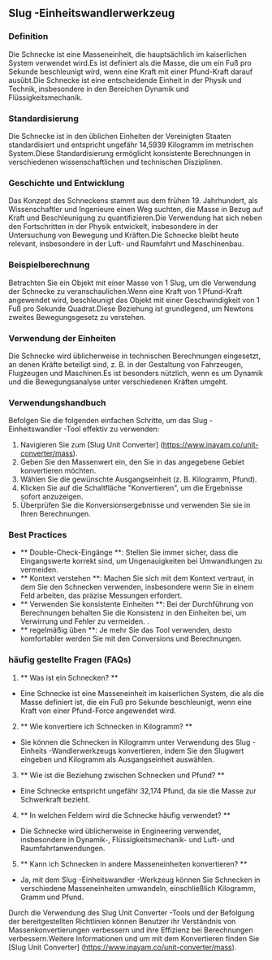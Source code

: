 ## Slug -Einheitswandlerwerkzeug

### Definition
Die Schnecke ist eine Masseneinheit, die hauptsächlich im kaiserlichen System verwendet wird.Es ist definiert als die Masse, die um ein Fuß pro Sekunde beschleunigt wird, wenn eine Kraft mit einer Pfund-Kraft darauf ausübt.Die Schnecke ist eine entscheidende Einheit in der Physik und Technik, insbesondere in den Bereichen Dynamik und Flüssigkeitsmechanik.

### Standardisierung
Die Schnecke ist in den üblichen Einheiten der Vereinigten Staaten standardisiert und entspricht ungefähr 14,5939 Kilogramm im metrischen System.Diese Standardisierung ermöglicht konsistente Berechnungen in verschiedenen wissenschaftlichen und technischen Disziplinen.

### Geschichte und Entwicklung
Das Konzept des Schneckens stammt aus dem frühen 19. Jahrhundert, als Wissenschaftler und Ingenieure einen Weg suchten, die Masse in Bezug auf Kraft und Beschleunigung zu quantifizieren.Die Verwendung hat sich neben den Fortschritten in der Physik entwickelt, insbesondere in der Untersuchung von Bewegung und Kräften.Die Schnecke bleibt heute relevant, insbesondere in der Luft- und Raumfahrt und Maschinenbau.

### Beispielberechnung
Betrachten Sie ein Objekt mit einer Masse von 1 Slug, um die Verwendung der Schnecke zu veranschaulichen.Wenn eine Kraft von 1 Pfund-Kraft angewendet wird, beschleunigt das Objekt mit einer Geschwindigkeit von 1 Fuß pro Sekunde Quadrat.Diese Beziehung ist grundlegend, um Newtons zweites Bewegungsgesetz zu verstehen.

### Verwendung der Einheiten
Die Schnecke wird üblicherweise in technischen Berechnungen eingesetzt, an denen Kräfte beteiligt sind, z. B. in der Gestaltung von Fahrzeugen, Flugzeugen und Maschinen.Es ist besonders nützlich, wenn es um Dynamik und die Bewegungsanalyse unter verschiedenen Kräften umgeht.

### Verwendungshandbuch
Befolgen Sie die folgenden einfachen Schritte, um das Slug -Einheitswandler -Tool effektiv zu verwenden:
1. Navigieren Sie zum [Slug Unit Converter] (https://www.inayam.co/unit-converter/mass).
2. Geben Sie den Massenwert ein, den Sie in das angegebene Gebiet konvertieren möchten.
3. Wählen Sie die gewünschte Ausgangseinheit (z. B. Kilogramm, Pfund).
4. Klicken Sie auf die Schaltfläche "Konvertieren", um die Ergebnisse sofort anzuzeigen.
5. Überprüfen Sie die Konversionsergebnisse und verwenden Sie sie in Ihren Berechnungen.

### Best Practices
- ** Double-Check-Eingänge **: Stellen Sie immer sicher, dass die Eingangswerte korrekt sind, um Ungenauigkeiten bei Umwandlungen zu vermeiden.
- ** Kontext verstehen **: Machen Sie sich mit dem Kontext vertraut, in dem Sie den Schnecken verwenden, insbesondere wenn Sie in einem Feld arbeiten, das präzise Messungen erfordert.
- ** Verwenden Sie konsistente Einheiten **: Bei der Durchführung von Berechnungen behalten Sie die Konsistenz in den Einheiten bei, um Verwirrung und Fehler zu vermeiden.
.
- ** regelmäßig üben **: Je mehr Sie das Tool verwenden, desto komfortabler werden Sie mit den Conversions und Berechnungen.

### häufig gestellte Fragen (FAQs)

1. ** Was ist ein Schnecken? **
- Eine Schnecke ist eine Masseneinheit im kaiserlichen System, die als die Masse definiert ist, die ein Fuß pro Sekunde beschleunigt, wenn eine Kraft von einer Pfund-Force angewendet wird.

2. ** Wie konvertiere ich Schnecken in Kilogramm? **
- Sie können die Schnecken in Kilogramm unter Verwendung des Slug -Einheits -Wandlerwerkzeugs konvertieren, indem Sie den Slugwert eingeben und Kilogramm als Ausgangseinheit auswählen.

3. ** Wie ist die Beziehung zwischen Schnecken und Pfund? **
- Eine Schnecke entspricht ungefähr 32,174 Pfund, da sie die Masse zur Schwerkraft bezieht.

4. ** In welchen Feldern wird die Schnecke häufig verwendet? **
- Die Schnecke wird üblicherweise in Engineering verwendet, insbesondere in Dynamik-, Flüssigkeitsmechanik- und Luft- und Raumfahrtanwendungen.

5. ** Kann ich Schnecken in andere Masseneinheiten konvertieren? **
- Ja, mit dem Slug -Einheitswandler -Werkzeug können Sie Schnecken in verschiedene Masseneinheiten umwandeln, einschließlich Kilogramm, Gramm und Pfund.

Durch die Verwendung des Slug Unit Converter -Tools und der Befolgung der bereitgestellten Richtlinien können Benutzer ihr Verständnis von Massenkonvertierungen verbessern und ihre Effizienz bei Berechnungen verbessern.Weitere Informationen und um mit dem Konvertieren finden Sie [Slug Unit Converter] (https://www.inayam.co/unit-converter/mass).